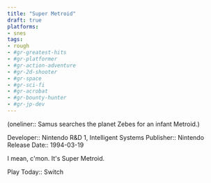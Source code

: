 ```yaml
---
title: "Super Metroid"
draft: true
platforms:
- snes
tags:
- rough
- #gr-greatest-hits 
- #gr-platformer 
- #gr-action-adventure
- #gr-2d-shooter 
- #gr-space 
- #gr-sci-fi 
- #gr-acrobat 
- #gr-bounty-hunter 
- #gr-jp-dev 
---
```


(oneliner:: Samus searches the planet Zebes for an infant Metroid.)

Developer:: Nintendo R&D 1, Intelligent Systems
Publisher:: Nintendo
Release Date:: 1994-03-19

I mean, c'mon. It's Super Metroid.

Play Today:: Switch